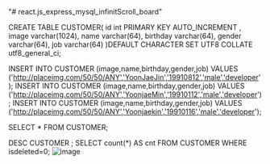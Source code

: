 "# react.js_express_mysql_infinitScroll_board" 

CREATE TABLE CUSTOMER(
	id int PRIMARY KEY AUTO_INCREMENT ,
	image varchar(1024),
	name varchar(64),
	birthday varchar(64),
	gender varchar(64),
	job varchar(64)
)DEFAULT CHARACTER SET UTF8 COLLATE utf8_general_ci;

INSERT INTO CUSTOMER (image,name,birthday,gender,job) VALUES ('http://placeimg.com/50/50/ANY','YoonJaeJin','19910812','male','developer');
INSERT INTO CUSTOMER (image,name,birthday,gender,job) VALUES ('http://placeimg.com/50/50/ANY','YoonjaeMin','19910112','male','developer');
INSERT INTO CUSTOMER (image,name,birthday,gender,job) VALUES ('http://placeimg.com/50/50/ANY','Yoonjaekin','19910116','male','developer');

SELECT * FROM CUSTOMER;

DESC CUSTOMER ;
SELECT count(*) AS cnt FROM CUSTOMER  WHERE isdeleted=0;
![image](https://user-images.githubusercontent.com/61464819/117098999-fcaa5900-adaa-11eb-968b-669a57c14356.png)
